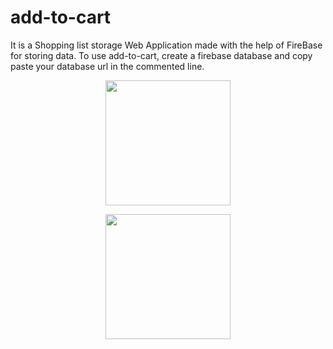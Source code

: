 # add-to-cart
It is a Shopping list storage Web Application made with the help of FireBase for storing data.
To use add-to-cart, create a firebase database and copy paste your database url in the commented line.
<p align="center">
  <img src="https://github.com/Sid-NITS/add-to-cart/assets/128209199/2bc53e21-6ff6-49f5-97e1-99bba5472175" width=200px />
</p>
<p align="center">
  <img src="https://github.com/Sid-NITS/add-to-cart/assets/128209199/2a29db36-268b-41b4-9bd1-5a858914aa1d" width=200px />
</p>

